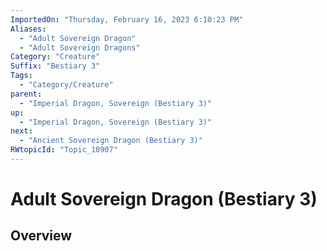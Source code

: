 ```yaml
---
ImportedOn: "Thursday, February 16, 2023 6:10:23 PM"
Aliases:
  - "Adult Sovereign Dragon"
  - "Adult Sovereign Dragons"
Category: "Creature"
Suffix: "Bestiary 3"
Tags:
  - "Category/Creature"
parent:
  - "Imperial Dragon, Sovereign (Bestiary 3)"
up:
  - "Imperial Dragon, Sovereign (Bestiary 3)"
next:
  - "Ancient Sovereign Dragon (Bestiary 3)"
RWtopicId: "Topic_10907"
---
```

# Adult Sovereign Dragon (Bestiary 3)
## Overview
